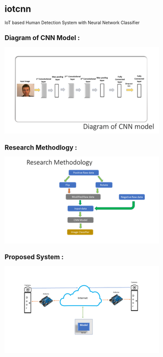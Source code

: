 # iotcnn
IoT based Human Detection System with Neural Network Classifier
## Diagram of CNN Model :
![CNN Model](description/Network.png)

## Research Methodlogy :

![CNN Model](description/Rm.png)

## Proposed System :

![CNN Model](description/proposed.png)

